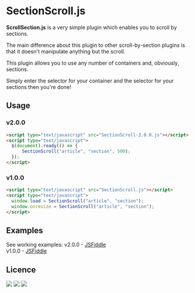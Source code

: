# SectionScroll.js
<b>ScrollSection.js</b> is a very simple plugin which enables you to scroll by sections.

The main difference about this plugin to other scroll-by-section plugins is that it doesn't manipulate anything but the scroll.

This plugin allows you to use any number of containers and, obviously, sections.

Simply enter the selector for your container and the selector for your sections then you're done!

## Usage

### v2.0.0
```html
<script type="text/javascript" src="SectionScroll-2.0.0.js"></script>
<script type="text/javascript">
  $(document).ready(() => {
	  SectionScroll("article", "section", 500);
  });
</script>
```

### v1.0.0
```html
<script type="text/javascript" src="SectionScroll.js"></script>
<script type="text/javascript">
  window.load = SectionScroll("article", "section");
  window.onresize = SectionScroll("article", "section");
</script>
```

## Examples
See working examples:
v2.0.0 - <a href="https://jsfiddle.net/SmellyFatDuck/4h3gqptj/167/">JSFiddle</a><br>
v1.0.0 - <a href="https://jsfiddle.net/daddymicael/aoh5jpf9/">JSFiddle</a>

## Licence
<img src="https://img.shields.io/apm/l/vim-mode"> <img src="https://img.shields.io/github/v/release/SmellyFatDuck/SectionScroll.js"> <img src="https://img.shields.io/github/downloads/SmellyFatDuck/SectionScroll.js/total">
